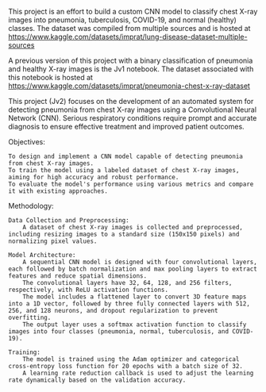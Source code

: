 This project is an effort to build a custom CNN model to classify chest X-ray images into pneumonia, tuberculosis, COVID-19, and normal (healthy) classes. The dataset was compiled from multiple sources and is hosted at https://www.kaggle.com/datasets/imprat/lung-disease-dataset-multiple-sources

A previous version of this project with a binary classification of pneumonia and healthy X-ray images is the Jv1 notebook. The dataset associated with this notebook is hosted at https://www.kaggle.com/datasets/imprat/pneumonia-chest-x-ray-dataset

This project (Jv2) focuses on the development of an automated system for detecting pneumonia from chest X-ray images using a Convolutional Neural Network (CNN). Serious respiratory conditions require prompt and accurate diagnosis to ensure effective treatment and improved patient outcomes.

Objectives:

    To design and implement a CNN model capable of detecting pneumonia from chest X-ray images.
    To train the model using a labeled dataset of chest X-ray images, aiming for high accuracy and robust performance.
    To evaluate the model's performance using various metrics and compare it with existing approaches.

Methodology:

    Data Collection and Preprocessing:
        A dataset of chest X-ray images is collected and preprocessed, including resizing images to a standard size (150x150 pixels) and normalizing pixel values.

    Model Architecture:
        A sequential CNN model is designed with four convolutional layers, each followed by batch normalization and max pooling layers to extract features and reduce spatial dimensions.
        The convolutional layers have 32, 64, 128, and 256 filters, respectively, with ReLU activation functions.
        The model includes a flattened layer to convert 3D feature maps into a 1D vector, followed by three fully connected layers with 512, 256, and 128 neurons, and dropout regularization to prevent overfitting.
        The output layer uses a softmax activation function to classify images into four classes (pneumonia, normal, tuberculosis, and COVID-19).

    Training:
        The model is trained using the Adam optimizer and categorical cross-entropy loss function for 20 epochs with a batch size of 32.
        A learning rate reduction callback is used to adjust the learning rate dynamically based on the validation accuracy.
